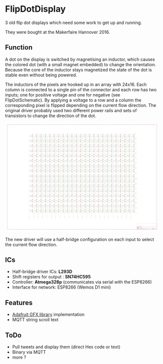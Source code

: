 # FlipDotDisplay
3 old flip dot displays which need some work to get up and running.

They were bought at the Makerfaire Hannover 2016.

## Function

A dot on the display is switched by magnetising an inductor, which causes the colored dot (with a small magnet embedded) to change the orientation. Because the core of the inductor stays magnetized the state of the dot is stable even without being powered.

The inductors of the pixels are hooked up in an array with 24x16. Each column is connected to a single pin of the connector and each row has two inputs; one for positive voltage and one for negative (see FlipDotSchematic). By applying a voltage to a row and a column the corresponding pixel is flipped depending on the current flow direction. The original driver probably used two different power rails and sets of transistors to change the direction of the dot. 

![Schematic of the FlipDotDisplay](Graphics/FlipDotWiring.png)

The new driver will use a half-bridge configuration on each input to select the current flow direction. 

## ICs

* Half-bridge driver ICs: **L293D**
* Shift registers for output : **SN74HC595**
* Controller: **Atmega328p** (communicates via serial with the ESP8266)
* Interface for network: ESP8266 (Wemos D1 mini)

## Features

* [Adafruit GFX library](https://github.com/adafruit/Adafruit-GFX-Library) implementation
* MQTT string scroll text

## ToDo

* Pull tweets and display them (direct Hex code or text)
* Binary via MQTT
* more ?
